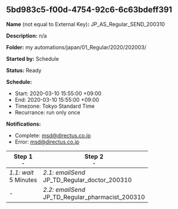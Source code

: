 ## 5bd983c5-f00d-4754-92c6-6c63bdeff391

**Name** (not equal to External Key)**:** JP_AS_Regular_SEND_200310

**Description:** n/a

**Folder:** my automations/japan/01_Regular/2020/202003/

**Started by:** Schedule

**Status:** Ready

**Schedule:**

* Start: 2020-03-10 15:55:00 +09:00
* End: 2020-03-10 15:55:00 +09:00
* Timezone: Tokyo Standard Time
* Recurrance: run only once

**Notifications:**

* Complete: msd@directus.co.jp
* Error: msd@directus.co.jp

| Step 1<br>_<small>-</small>_ | Step 2<br>_<small>-</small>_ |
| --- | --- |
| _1.1: wait_<br>5 Minutes | _2.1: emailSend_<br>JP_TD_Regular_doctor_200310 |
| - | _2.2: emailSend_<br>JP_TD_Regular_pharmacist_200310 |
